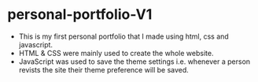 # personal-portfolio-V1
- This is my first personal portfolio that I made using html, css and javascript.
- HTML & CSS were mainly used to create the whole website.
- JavaScript was used to save the theme settings i.e. whenever a person revists the site their theme preference will be saved.
